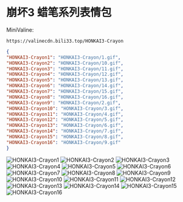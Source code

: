 # 崩坏3 蜡笔系列表情包

MiniValine:

`https://valinecdn.bili33.top/HONKAI3-Crayon`

```json
{
"HONKAI3-Crayon1": "HONKAI3-Crayon/1.gif",
"HONKAI3-Crayon2": "HONKAI3-Crayon/10.gif",
"HONKAI3-Crayon3": "HONKAI3-Crayon/11.gif",
"HONKAI3-Crayon4": "HONKAI3-Crayon/12.gif",
"HONKAI3-Crayon5": "HONKAI3-Crayon/13.gif",
"HONKAI3-Crayon6": "HONKAI3-Crayon/14.gif",
"HONKAI3-Crayon7": "HONKAI3-Crayon/15.gif",
"HONKAI3-Crayon8": "HONKAI3-Crayon/16.gif",
"HONKAI3-Crayon9": "HONKAI3-Crayon/2.gif",
"HONKAI3-Crayon10": "HONKAI3-Crayon/3.gif",
"HONKAI3-Crayon11": "HONKAI3-Crayon/4.gif",
"HONKAI3-Crayon12": "HONKAI3-Crayon/5.gif",
"HONKAI3-Crayon13": "HONKAI3-Crayon/6.gif",
"HONKAI3-Crayon14": "HONKAI3-Crayon/7.gif",
"HONKAI3-Crayon15": "HONKAI3-Crayon/8.gif",
"HONKAI3-Crayon16": "HONKAI3-Crayon/9.gif"
}
```

![HONKAI3-Crayon1](https://valinecdn.bili33.top/HONKAI3-Crayon/1.gif)
![HONKAI3-Crayon2](https://valinecdn.bili33.top/HONKAI3-Crayon/10.gif)
![HONKAI3-Crayon3](https://valinecdn.bili33.top/HONKAI3-Crayon/11.gif)
![HONKAI3-Crayon4](https://valinecdn.bili33.top/HONKAI3-Crayon/12.gif)
![HONKAI3-Crayon5](https://valinecdn.bili33.top/HONKAI3-Crayon/13.gif)
![HONKAI3-Crayon6](https://valinecdn.bili33.top/HONKAI3-Crayon/14.gif)
![HONKAI3-Crayon7](https://valinecdn.bili33.top/HONKAI3-Crayon/15.gif)
![HONKAI3-Crayon8](https://valinecdn.bili33.top/HONKAI3-Crayon/16.gif)
![HONKAI3-Crayon9](https://valinecdn.bili33.top/HONKAI3-Crayon/2.gif)
![HONKAI3-Crayon10](https://valinecdn.bili33.top/HONKAI3-Crayon/3.gif)
![HONKAI3-Crayon11](https://valinecdn.bili33.top/HONKAI3-Crayon/4.gif)
![HONKAI3-Crayon12](https://valinecdn.bili33.top/HONKAI3-Crayon/5.gif)
![HONKAI3-Crayon13](https://valinecdn.bili33.top/HONKAI3-Crayon/6.gif)
![HONKAI3-Crayon14](https://valinecdn.bili33.top/HONKAI3-Crayon/7.gif)
![HONKAI3-Crayon15](https://valinecdn.bili33.top/HONKAI3-Crayon/8.gif)
![HONKAI3-Crayon16](https://valinecdn.bili33.top/HONKAI3-Crayon/9.gif)